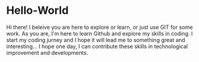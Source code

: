 # Hello-World

Hi there!
I beleive you are here to explore or learn, or just use GIT for some work. As you are, I'm here to learn Github and explore my skills in coding. I start my coding jurney and I hope it will lead me to something great and interesting... I hope one day, I can contribute these skills in technological improvement and developments. 
